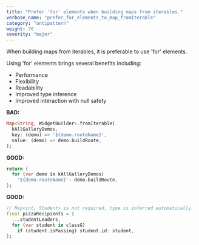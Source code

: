 ```yaml
---
title: "Prefer 'for' elements when building maps from iterables."
verbose_name: "prefer_for_elements_to_map_fromIterable"
category: "antipattern"
weight: 70
severity: "major"
---
```

When building maps from iterables, it is preferable to use 'for' elements.

Using 'for' elements brings several benefits including:

- Performance
- Flexibility
- Readability
- Improved type inference
- Improved interaction with null safety


**BAD:**
```dart
Map<String, WidgetBuilder>.fromIterable(
  kAllGalleryDemos,
  key: (demo) => '${demo.routeName}',
  value: (demo) => demo.buildRoute,
);

```

**GOOD:**
```dart
return {
  for (var demo in kAllGalleryDemos)
    '${demo.routeName}': demo.buildRoute,
};
```

**GOOD:**
```dart
// Map<int, Student> is not required, type is inferred automatically.
final pizzaRecipients = {
  ...studentLeaders,
  for (var student in classG)
    if (student.isPassing) student.id: student,
};
```
